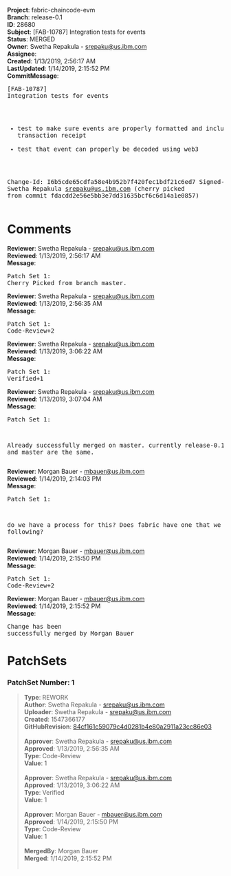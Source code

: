 <strong>Project</strong>: fabric-chaincode-evm<br><strong>Branch</strong>: release-0.1<br><strong>ID</strong>: 28680<br><strong>Subject</strong>: [FAB-10787] Integration tests for events<br><strong>Status</strong>: MERGED<br><strong>Owner</strong>: Swetha Repakula - srepaku@us.ibm.com<br><strong>Assignee</strong>:<br><strong>Created</strong>: 1/13/2019, 2:56:17 AM<br><strong>LastUpdated</strong>: 1/14/2019, 2:15:52 PM<br><strong>CommitMessage</strong>:<br><pre>[FAB-10787] Integration tests for events

 - test to make sure events are properly formatted and included in
 transaction receipt
 - test that event can properly be decoded using web3

Change-Id: I6b5cde65cdfa58e4b952b7f420fec1bdf21c6ed7
Signed-off-by: Swetha Repakula <srepaku@us.ibm.com>
(cherry picked from commit fdacdd2e56e5bb3e7dd31635bcf6c6d14a1e0857)
</pre><h1>Comments</h1><strong>Reviewer</strong>: Swetha Repakula - srepaku@us.ibm.com<br><strong>Reviewed</strong>: 1/13/2019, 2:56:17 AM<br><strong>Message</strong>: <pre>Patch Set 1: Cherry Picked from branch master.</pre><strong>Reviewer</strong>: Swetha Repakula - srepaku@us.ibm.com<br><strong>Reviewed</strong>: 1/13/2019, 2:56:35 AM<br><strong>Message</strong>: <pre>Patch Set 1: Code-Review+2</pre><strong>Reviewer</strong>: Swetha Repakula - srepaku@us.ibm.com<br><strong>Reviewed</strong>: 1/13/2019, 3:06:22 AM<br><strong>Message</strong>: <pre>Patch Set 1: Verified+1</pre><strong>Reviewer</strong>: Swetha Repakula - srepaku@us.ibm.com<br><strong>Reviewed</strong>: 1/13/2019, 3:07:04 AM<br><strong>Message</strong>: <pre>Patch Set 1:

Already successfully merged on master. currently release-0.1 branch and master are the same.</pre><strong>Reviewer</strong>: Morgan Bauer - mbauer@us.ibm.com<br><strong>Reviewed</strong>: 1/14/2019, 2:14:03 PM<br><strong>Message</strong>: <pre>Patch Set 1:

do we have a process for this? Does fabric have one that we should be following?</pre><strong>Reviewer</strong>: Morgan Bauer - mbauer@us.ibm.com<br><strong>Reviewed</strong>: 1/14/2019, 2:15:50 PM<br><strong>Message</strong>: <pre>Patch Set 1: Code-Review+2</pre><strong>Reviewer</strong>: Morgan Bauer - mbauer@us.ibm.com<br><strong>Reviewed</strong>: 1/14/2019, 2:15:52 PM<br><strong>Message</strong>: <pre>Change has been successfully merged by Morgan Bauer</pre><h1>PatchSets</h1><h3>PatchSet Number: 1</h3><blockquote><strong>Type</strong>: REWORK<br><strong>Author</strong>: Swetha Repakula - srepaku@us.ibm.com<br><strong>Uploader</strong>: Swetha Repakula - srepaku@us.ibm.com<br><strong>Created</strong>: 1547366177<br><strong>GitHubRevision</strong>: [84cf161c59079c4d0281b4e80a2911a23cc86e03](https://github.com/hyperledger/fabric-chaincode-evm/commit/84cf161c59079c4d0281b4e80a2911a23cc86e03)<br><br><strong>Approver</strong>: Swetha Repakula - srepaku@us.ibm.com<br><strong>Approved</strong>: 1/13/2019, 2:56:35 AM<br><strong>Type</strong>: Code-Review<br><strong>Value</strong>: 1<br><br><strong>Approver</strong>: Swetha Repakula - srepaku@us.ibm.com<br><strong>Approved</strong>: 1/13/2019, 3:06:22 AM<br><strong>Type</strong>: Verified<br><strong>Value</strong>: 1<br><br><strong>Approver</strong>: Morgan Bauer - mbauer@us.ibm.com<br><strong>Approved</strong>: 1/14/2019, 2:15:50 PM<br><strong>Type</strong>: Code-Review<br><strong>Value</strong>: 1<br><br><strong>MergedBy</strong>: Morgan Bauer<br><strong>Merged</strong>: 1/14/2019, 2:15:52 PM<br><br></blockquote>